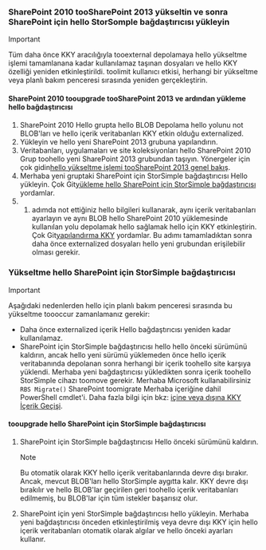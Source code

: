 <!--author=SharS last changed: 9/17/15-->

### <a name="upgrade-sharepoint-2010-toosharepoint-2013-and-then-install-hello-storsomple-adapter-for-sharepoint"></a>SharePoint 2010 tooSharePoint 2013 yükseltin ve sonra SharePoint için hello StorSomple bağdaştırıcısı yükleyin
> [!IMPORTANT]
> Tüm daha önce KKY aracılığıyla tooexternal depolamaya hello yükseltme işlemi tamamlanana kadar kullanılamaz taşınan dosyaları ve hello KKY özelliği yeniden etkinleştirildi. toolimit kullanıcı etkisi, herhangi bir yükseltme veya planlı bakım penceresi sırasında yeniden gerçekleştirin.
> 
> 

#### <a name="tooupgrade-sharepoint-2010-toosharepoint-2013-and-then-install-hello-adapter"></a>SharePoint 2010 tooupgrade tooSharePoint 2013 ve ardından yükleme hello bağdaştırıcısı
1. SharePoint 2010 Hello grupta hello BLOB Depolama hello yolunu not BLOB'ları ve hello içerik veritabanları KKY etkin olduğu externalized. 
2. Yükleyin ve hello yeni SharePoint 2013 grubuna yapılandırın. 
3. Veritabanları, uygulamaları ve site koleksiyonları hello SharePoint 2010 Grup toohello yeni SharePoint 2013 grubundan taşıyın. Yönergeler için çok gidin[hello yükseltme işlemi tooSharePoint 2013 genel bakış](https://technet.microsoft.com/library/cc262483.aspx).
4. Merhaba yeni gruptaki SharePoint için StorSimple bağdaştırıcısı Hello yükleyin. Çok Git[yükleme hello SharePoint için StorSimple bağdaştırıcısı](#install-the-storsimple-adapter-for-sharepoint) yordamlar.
5. 1. adımda not ettiğiniz hello bilgileri kullanarak, aynı içerik veritabanları ayarlayın ve aynı BLOB hello SharePoint 2010 yüklemesinde kullanılan yolu depolamak hello sağlamak hello için KKY etkinleştirin. Çok Git[yapılandırma KKY](#configure-rbs) yordamlar. Bu adımı tamamladıktan sonra daha önce externalized dosyaları hello yeni grubundan erişilebilir olması gerekir. 

### <a name="upgrade-hello-storsimple-adapter-for-sharepoint"></a>Yükseltme hello SharePoint için StorSimple bağdaştırıcısı
> [!IMPORTANT]
> Aşağıdaki nedenlerden hello için planlı bakım penceresi sırasında bu yükseltme toooccur zamanlamanız gerekir:
> 
> * Daha önce externalized içerik Hello bağdaştırıcısı yeniden kadar kullanılamaz.
> * SharePoint için StorSimple bağdaştırıcısı hello hello önceki sürümünü kaldırın, ancak hello yeni sürümü yüklemeden önce hello içerik veritabanında depolanan sonra herhangi bir içerik toohello site karşıya yüklendi. Merhaba yeni bağdaştırıcısı yükledikten sonra içerik toohello StorSimple cihazı toomove gerekir. Merhaba Microsoft kullanabilirsiniz` RBS Migrate()` SharePoint toomigrate Merhaba içeriğine dahil PowerShell cmdlet'i. Daha fazla bilgi için bkz: [içine veya dışına KKY İçerik Geçişi](https://technet.microsoft.com/library/ff628255.aspx). 
> 
> 

#### <a name="tooupgrade-hello-storsimple-adapter-for-sharepoint"></a>tooupgrade hello SharePoint için StorSimple bağdaştırıcısı
1. SharePoint için StorSimple bağdaştırıcısı Hello önceki sürümünü kaldırın.
   
   > [!NOTE]
   > Bu otomatik olarak KKY hello içerik veritabanlarında devre dışı bırakır. Ancak, mevcut BLOB'ları hello StorSimple aygıtta kalır. KKY devre dışı bırakılır ve hello BLOB'lar geçirilen geri toohello içerik veritabanları edilmemiş, bu BLOB'lar için tüm istekler başarısız olur. 
   > 
   > 
2. SharePoint için yeni StorSimple bağdaştırıcısı hello yükleyin. Merhaba yeni bağdaştırıcısı önceden etkinleştirilmiş veya devre dışı KKY için hello içerik veritabanları otomatik olarak algılar ve hello önceki ayarları kullanır.

